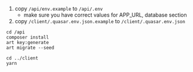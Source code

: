 1. copy `/api/env.example` to `/api/.env`
   - make sure you have correct values for APP_URL, database section
2. copy `/client/.quasar.env.json.example` to `/client/.quasar.env.json`

```
cd /api
composer install
art key:generate
art migrate --seed

cd ../client
yarn
```
